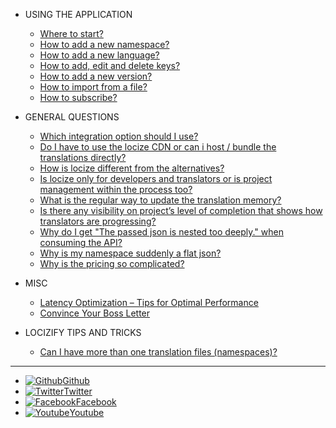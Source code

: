 - USING THE APPLICATION

  - [Where to start?](using-the-application/where-to-start.md)
  - [How to add a new namespace?](using-the-application/how-to-add-a-new-namespace.md)
  - [How to add a new language?](using-the-application/how-to-add-a-new-language.md)
  - [How to add, edit and delete keys?](using-the-application/how-to-add-edit-and-delete-keys.md)
  - [How to add a new version?](using-the-application/how-to-add-a-new-version.md)
  - [How to import from a file?](using-the-application/how-to-import-from-a-file.md)
  - [How to subscribe?](using-the-application/how-to-subscribe.md)


- GENERAL QUESTIONS

  - [Which integration option should I use?](general-questions/which-integration-option-should-i-use.md)
  - [Do I have to use the locize CDN or can i host / bundle the translations directly?](general-questions/do-i-have-to-use-the-locize-cdn-or-can-i-host-bundle-the-translations-directly.md)
  - [How is locize different from the alternatives?](general-questions/how-is-locize-different-from-the-alternatives.md)
  - [Is locize only for developers and translators or is project management within the process too?](general-questions/is-locize-only-for-developers-and-translators-or-is-project-management-within-the-process-too.md)
  - [What is the regular way to update the translation memory?](general-questions/what-is-the-regular-way-to-update-the-translation-memory.md)
  - [Is there any visibility on project’s level of completion that shows how translators are progressing?](general-questions/is-there-any-visibility-on-projects-level-of-completion-that-shows-how-translators-are-progressing-o.md)
  - [Why do I get "The passed json is nested too deeply." when consuming the API?](general-questions/why-do-i-get-the-passed-json-is-nested-too-deeply.-when-consuming-the-api.md)
  - [Why is my namespace suddenly a flat json?](general-questions/why-is-my-namespace-suddenly-a-flat-json.md)
  - [Why is the pricing so complicated?](general-questions/why-is-the-pricing-so-complicated.md)


- MISC

  - [Latency Optimization – Tips for Optimal Performance](misc/latency-optimization-tips-for-optimal-performance.md)
  - [Convince Your Boss Letter](misc/convince-your-boss-letter.md)


- LOCIZIFY TIPS AND TRICKS

  - [Can I have more than one translation files (namespaces)?](locizify-tips-and-tricks/can-i-have-more-than-one-translation-files-namespaces.md)


---
- [![Github](https://icongram.jgog.in/simple/github.svg?color=808080&size=16)Github](https://github.com/locize)
- [![Twitter](https://icongram.jgog.in/simple/twitter.svg?colored&size=16)Twitter](http://twitter.com/locize)
- [![Facebook](https://icongram.jgog.in/simple/facebook.svg?colored&size=16)Facebook](https://www.facebook.com/Locize-1672640746084189/)
- [![Youtube](https://icongram.jgog.in/simple/youtube.svg?colored&size=16)Youtube](https://www.youtube.com/channel/UCPYQjBbbXojUcB8qjeIB3uA)